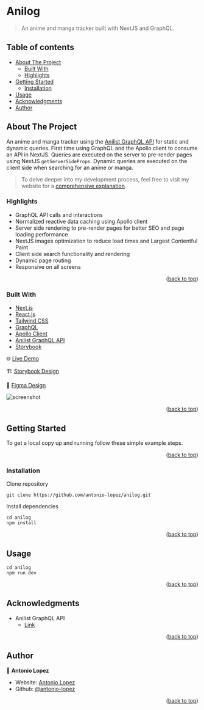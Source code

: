 <div id="top"></div>

# Anilog

> An anime and manga tracker built with NextJS and GraphQL.

## Table of contents

- [About The Project](#about-the-project)
  - [Built With](#built-with)
  - [Highlights](#highlights)
- [Getting Started](#getting-started)
  - [Installation](#installation)
- [Usage](#usage)
- [Acknowledgments](#acknowledgments)
- [Author](#author)

## About The Project

An anime and manga tracker using the [Anilist GraphQL API](https://github.com/AniList/ApiV2-GraphQL-Docs) for static and dynamic queries. First time using GraphQL and the Apollo client to consume an API in NextJS. Queries are executed on the server to pre-render pages using NextJS `getServerSideProps`. Dynamic queries are executed on the client side when searching for an anime or manga.

> To delve deeper into my development process, feel free to visit my website for a [comprehensive explanation](https://www.antoniolopez.me/projects/anilog).

### Highlights

- GraphQL API calls and interactions
- Normalized reactive data caching using Apollo client
- Server side rendering to pre-render pages for better SEO and page loading performance
- NextJS images optimization to reduce load times and Largest Contentful Paint
- Client side search functionality and rendering
- Dynamic page routing
- Responsive on all screens

<p align="right">(<a href="#top">back to top</a>)</p>

### Built With

- [Next.js](https://nextjs.org/)
- [React.js](https://reactjs.org/)
- [Tailwind CSS](https://tailwindcss.com/)
- [GraphQL](https://graphql.org/)
- [Apollo Client](https://www.apollographql.com/)
- [Anilist GraphQL API](https://github.com/AniList/ApiV2-GraphQL-Docs)
- [Storybook](https://storybook.js.org/)

🌐 [Live Demo](https://anilog.vercel.app/)

🏗️ [Storybook Design](https://anilog-storybook.vercel.app/?path=/story/complete-homepage--page)

🎨 [Figma Design](https://www.figma.com/file/wGhHnZDT59jzUZmz7RX6dG/ani-tracker?node-id=0%3A1&t=KSLPSVErdBmo5bLP-1)

![screenshot](/public/images/anilog-full-screenshot.png)

<p align="right">(<a href="#top">back to top</a>)</p>

## Getting Started

To get a local copy up and running follow these simple example steps.

<p align="right">(<a href="#top">back to top</a>)</p>

### Installation

Clone repository

```
git clone https://github.com/antonio-lopez/anilog.git
```

Install dependencies

```
cd anilog
npm install
```

<p align="right">(<a href="#top">back to top</a>)</p>

## Usage

```
cd anilog
npm run dev
```

<p align="right">(<a href="#top">back to top</a>)</p>

## Acknowledgments

- Anilist GraphQL API
  - [Link](https://github.com/AniList/ApiV2-GraphQL-Docs)

<p align="right">(<a href="#top">back to top</a>)</p>

## Author

👤 **Antonio Lopez**

- Website: [Antonio Lopez](https://www.antoniolopez.me/)
- Github: [@antonio-lopez](https://github.com/antonio-lopez)

<p align="right">(<a href="#top">back to top</a>)</p>

